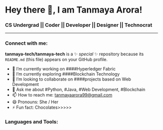 # Hey there 👋, I am Tanmaya Arora!

### CS Undergrad || Coder || Developer || Designer || Technocrat
-------------------------------------------------------------------
### Connect with me:


**tanmaya-tech/tanmaya-tech** is a ✨ _special_ ✨ repository because its `README.md` (this file) appears on your GitHub profile.

- 🔭 I’m currently working on ####Hyperledger Fabric 
- 🌱 I’m currently exploring ####Blockchain Technology 
- 👯 I’m looking to collaborate on ####projects based on Web Development
- 💬 Ask me about #Python, #Java, #Web Development, #Blockchain
- 📫 How to reach me: tanmayaarora99@gmail.com
- 😄 Pronouns: She / Her
- ⚡ Fun fact: Chocolates>>>>>

### Languages and Tools:
